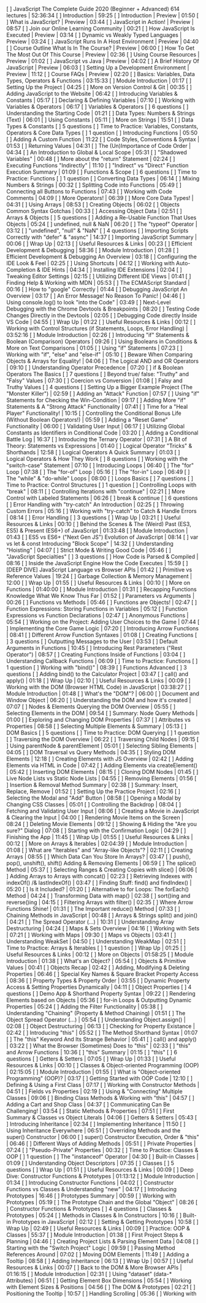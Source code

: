 [ ] JavaScript   The Complete Guide 2020 (Beginner + Advanced) 614 lectures | 52:36:34
  [ ] Introduction | 59:25
    [ ] Introduction | Preview | 01:50
    [ ] What is JavaScript? | Preview | 03:44
    [ ] JavaScript in Action! | Preview | 08:57
    [ ] Join our Online Learning Community | 00:21
    [ ] How JavaScript Is Executed | Preview | 03:14
    [ ] Dynamic vs Weakly Typed Languages | Preview | 03:24
    [ ] JavaScript Runs In A Host Environment | Preview | 04:40
    [ ] Course Outline   What Is In The Course? | Preview | 06:00
    [ ] How To Get The Most Out Of This Course | Preview | 02:36
    [ ] Using Course Resources | Preview | 01:02
    [ ] JavaScript vs Java | Preview | 04:02
    [ ] A Brief History Of JavaScript | Preview | 06:03
    [ ] Setting Up a Development Environment | Preview | 11:12
    [ ] Course FAQs | Preview | 02:20
  [ ] Basics: Variables, Data Types, Operators & Functions | 03:15:33
    [ ] Module Introduction | 01:17
    [ ] Setting Up the Project | 04:25
    [ ] More on Version Control & Git | 00:35
    [ ] Adding JavaScript to the Website | 06:42
    [ ] Introducing Variables & Constants | 05:17
    [ ] Declaring & Defining Variables | 07:10
    [ ] Working with Variables & Operators | 06:17
    [ ] Variables & Operators 
    [ ] 6 questions
    [ ] Understanding the Starting Code | 01:21
    [ ] Data Types: Numbers & Strings (Text) | 06:01
    [ ] Using Constants | 05:11
    [ ] More on Strings | 15:51
    [ ] Data Types & Constants 
    [ ] 5 questions
    [ ] Time to Practice: Variables, Constants, Operators & Core Data Types 
    [ ] 1 question
    [ ] Introducing Functions | 05:50
    [ ] Adding A Custom Function | 11:22
    [ ] Code Styles, Conventions & Syntax | 01:53
    [ ] Returning Values | 04:31
    [ ] The (Un)Importance of Code Order | 04:34
    [ ] An Introduction to Global & Local Scope | 05:31
    [ ] "Shadowed Variables" | 00:48
    [ ] More about the "return" Statement | 02:24
    [ ] Executing Functions "Indirectly" | 11:10
    [ ] "Indirect" vs "Direct" Function Execution   Summary | 01:09
    [ ] Functions & Scope 
    [ ] 6 questions
    [ ] Time to Practice: Functions 
    [ ] 1 question
    [ ] Converting Data Types | 06:14
    [ ] Mixing Numbers & Strings | 00:32
    [ ] Splitting Code into Functions | 05:49
    [ ] Connecting all Buttons to Functions | 07:43
    [ ] Working with Code Comments | 04:09
    [ ] More Operators! | 06:39
    [ ] More Core Data Types! | 04:31
    [ ] Using Arrays | 08:53
    [ ] Creating Objects | 06:02
    [ ] Objects   Common Syntax Gotchas | 00:33
    [ ] Accessing Object Data | 02:51
    [ ] Arrays & Objects 
    [ ] 5 questions
    [ ] Adding a Re-Usable Function That Uses Objects | 05:24
    [ ] undefined, null & NaN | 06:20
    [ ] The "typeof" Operator | 03:12
    [ ] "undefined", "null" & "NaN" 
    [ ] 4 questions
    [ ] Importing Scripts Correctly with "defer" & "async" | 14:37
    [ ] Importing JavaScript   Summary | 00:06
    [ ] Wrap Up | 02:13
    [ ] Useful Resources & Links | 00:23
  [ ] Efficient Development & Debugging | 58:36
    [ ] Module Introduction | 01:28
    [ ] Efficient Development & Debugging   An Overview | 03:18
    [ ] Configuring the IDE Look & Feel | 02:25
    [ ] Using Shortcuts | 04:12
    [ ] Working with Auto-Completion & IDE Hints | 04:34
    [ ] Installing IDE Extensions | 02:04
    [ ] Tweaking Editor Settings | 02:15
    [ ] Utilizing Different IDE Views | 01:41
    [ ] Finding Help & Working with MDN | 05:53
    [ ] The ECMAScript Standard | 00:16
    [ ] How to "google" Correctly | 01:44
    [ ] Debugging JavaScript   An Overview | 03:17
    [ ] An Error Message! No Reason To Panic! | 04:46
    [ ] Using console.log() to look "into the Code" | 03:49
    [ ] Next-Level Debugging with the Chrome Devtools & Breakpoints | 08:20
    [ ] Testing Code Changes Directly in the Devtools | 02:05
    [ ] Debugging Code directly Inside VS Code | 04:55
    [ ] Wrap Up | 01:22
    [ ] Useful Resources & Links | 00:12
  [ ] Working with Control Structures (if Statements, Loops, Error Handling) | 03:52:16
    [ ] Module Introduction | 02:26
    [ ] Introducing "if" Statements & Boolean (Comparison) Operators | 09:26
    [ ] Using Booleans in Conditions & More on Text Comparisons | 01:05
    [ ] Using "if" Statements | 07:23
    [ ] Working with "if", "else" and "else-if" | 05:10
    [ ] Beware When Comparing Objects & Arrays for Equality! | 04:06
    [ ] The Logical AND and OR Operators | 09:10
    [ ] Understanding Operator Precedence | 07:20
    [ ] if & Boolean Operators   The Basics 
    [ ] 7 questions
    [ ] Beyond true/ false: "Truthy" and "Falsy" Values | 07:30
    [ ] Coercion vs Conversion | 01:08
    [ ] Falsy and Truthy Values 
    [ ] 4 questions
    [ ] Setting Up a Bigger Example Project (The "Monster Killer") | 02:59
    [ ] Adding an "Attack" Function | 07:57
    [ ] Using "if" Statements for Checking the Win-Condition | 09:17
    [ ] Adding More "if" Statements & A "Strong Attack" Functionality | 07:41
    [ ] Time for a "Heal Player" Functionality! | 10:15
    [ ] Controlling the Conditional Bonus Life (Without Boolean Operators!) | 05:59
    [ ] Adding a "Reset Game" Functionality | 06:00
    [ ] Validating User Input | 06:17
    [ ] Utilizing Global Constants as Identifiers in Conditional Code | 03:20
    [ ] Adding a Conditional Battle Log | 16:37
    [ ] Introducing the Ternary Operator | 07:31
    [ ] A Bit of Theory: Statements vs Expressions | 01:40
    [ ] Logical Operator "Tricks" & Shorthands | 12:58
    [ ] Logical Operators   A Quick Summary | 01:03
    [ ] Logical Operators & How They Work 
    [ ] 8 questions
    [ ] Working with the "switch-case" Statement | 07:10
    [ ] Introducing Loops | 06:40
    [ ] The "for" Loop | 07:38
    [ ] The "for-of" Loop | 05:16
    [ ] The "for-in" Loop | 06:49
    [ ] The "while" & "do-while" Loops | 08:00
    [ ] Loops   Basics 
    [ ] 7 questions
    [ ] Time to Practice: Control Structures 
    [ ] 1 question
    [ ] Controlling Loops with "break" | 08:11
    [ ] Controlling Iterations with "continue" | 02:21
    [ ] More Control with Labeled Statements | 06:26
    [ ] break & continue 
    [ ] 6 questions
    [ ] Error Handling with "try-catch"   An Introduction | 02:25
    [ ] Throwing Custom Errors | 05:16
    [ ] Working with "try-catch" to Catch & Handle Errors | 08:14
    [ ] Error Handling 
    [ ] 3 questions
    [ ] Wrap Up | 03:21
    [ ] Useful Resources & Links | 00:10
  [ ] Behind the Scenes & The (Weird) Past (ES3, ES5) & Present (ES6+) of JavaScript | 01:33:48
    [ ] Module Introduction | 01:43
    [ ] ES5 vs ES6+ ("Next Gen JS")   Evolution of JavaScript | 08:14
    [ ] var vs let & const   Introducing "Block Scope" | 14:32
    [ ] Understanding "Hoisting" | 04:07
    [ ] Strict Mode & Writing Good Code | 05:46
    [ ] "JavaScript Specialties" 
    [ ] 3 questions
    [ ] How Code is Parsed & Compiled | 08:16
    [ ] Inside the JavaScript Engine   How the Code Executes | 15:59
    [ ] [DEEP DIVE] JavaScript Language vs Browser APIs | 01:42
    [ ] Primitive vs Reference Values | 19:24
    [ ] Garbage Collection & Memory Management | 12:00
    [ ] Wrap Up | 01:55
    [ ] Useful Resources & Links | 00:10
  [ ] More on Functions | 01:40:00
    [ ] Module Introduction | 01:31
    [ ] Recapping Functions Knowledge   What We Know Thus Far | 01:52
    [ ] Parameters vs Arguments | 00:26
    [ ] Functions vs Methods | 05:46
    [ ] Functions are Objects! | 02:47
    [ ] Function Expressions: Storing Functions in Variables | 05:12
    [ ] Function Expressions vs Function Declarations | 02:47
    [ ] Anonymous Functions | 05:54
    [ ] Working on the Project: Adding User Choices to the Game | 07:44
    [ ] Implementing the Core Game Logic | 07:20
    [ ] Introducing Arrow Functions | 08:41
    [ ] Different Arrow Function Syntaxes | 01:08
    [ ] Creating Functions 
    [ ] 3 questions
    [ ] Outputting Messages to the User | 03:53
    [ ] Default Arguments in Functions | 10:45
    [ ] Introducing Rest Parameters ("Rest Operator") | 08:57
    [ ] Creating Functions Inside of Functions | 03:04
    [ ] Understanding Callback Functions | 06:09
    [ ] Time to Practice: Functions 
    [ ] 1 question
    [ ] Working with "bind()" | 08:39
    [ ] Functions   Advanced 
    [ ] 3 questions
    [ ] Adding bind() to the Calculator Project | 03:47
    [ ] call() and apply() | 01:18
    [ ] Wrap Up | 02:10
    [ ] Useful Resources & Links | 00:09
  [ ] Working with the DOM (Browser HTML Code) in JavaScript | 03:38:27
    [ ] Module Introduction | 01:48
    [ ] What's the "DOM"? | 06:00
    [ ] Document and Window Object | 06:20
    [ ] Understanding the DOM and how it's created | 07:07
    [ ] Nodes & Elements   Querying the DOM Overview | 05:55
    [ ] Selecting Elements in the DOM | 09:54
    [ ] Summary: Node Query Methods | 01:00
    [ ] Exploring and Changing DOM Properties | 07:37
    [ ] Attributes vs Properties | 08:58
    [ ] Selecting Multiple Elements & Summary | 05:13
    [ ] DOM Basics 
    [ ] 5 questions
    [ ] Time to Practice: DOM Querying 
    [ ] 1 question
    [ ] Traversing the DOM   Overview | 06:22
    [ ] Traversing Child Nodes | 09:15
    [ ] Using parentNode & parentElement | 05:01
    [ ] Selecting Sibling Elements | 04:05
    [ ] DOM Traversal vs Query Methods | 04:35
    [ ] Styling DOM Elements | 12:18
    [ ] Creating Elements with JS   Overview | 02:42
    [ ] Adding Elements via HTML in Code | 07:42
    [ ] Adding Elements via createElement() | 05:42
    [ ] Inserting DOM Elements | 08:15
    [ ] Cloning DOM Nodes | 01:45
    [ ] Live Node Lists vs Static Node Lists | 04:55
    [ ] Removing Elements | 01:56
    [ ] Insertion & Removal Method Summary | 02:38
    [ ] Summary: Insert, Replace, Remove | 01:52
    [ ] Setting Up the Practice Project | 02:16
    [ ] Selecting the Modal and "Add" Button | 08:58
    [ ] Opening a Modal by Changing CSS Classes | 05:01
    [ ] Controlling the Backdrop | 08:04
    [ ] Fetching and Validating User Input | 08:06
    [ ] Creating a Movie in JavaScript & Clearing the Input | 04:00
    [ ] Rendering Movie Items on the Screen | 08:24
    [ ] Deleting Movie Elements | 09:12
    [ ] Showing & Hiding the "Are you sure?" Dialog | 07:08
    [ ] Starting with the Confirmation Logic | 04:29
    [ ] Finishing the App | 11:45
    [ ] Wrap Up | 01:55
    [ ] Useful Resources & Links | 00:12
  [ ] More on Arrays & Iterables | 02:04:39
    [ ] Module Introduction | 01:08
    [ ] What are "Iterables" and "Array-like Objects"? | 02:11
    [ ] Creating Arrays | 08:55
    [ ] Which Data Can You Store In Arrays? | 03:47
    [ ] push(), pop(), unshift(), shift()   Adding & Removing Elements | 06:59
    [ ] The splice() Method | 05:37
    [ ] Selecting Ranges & Creating Copies with slice() | 06:06
    [ ] Adding Arrays to Arrays with concat() | 02:23
    [ ] Retrieving Indexes with indexOf() /& lastIndexOf() | 03:47
    [ ] Finding Stuff: find() and findIndex() | 05:20
    [ ] Is it Included? | 01:20
    [ ] Alternative to for Loops: The forEach() Method | 04:24
    [ ] Transforming Data with map() | 02:38
    [ ] sort()ing and reverse()ing | 04:15
    [ ] Filtering Arrays with filter() | 02:35
    [ ] Where Arrow Functions Shine! | 01:31
    [ ] The Important reduce() Method | 07:33
    [ ] Chaining Methods in JavaScript | 00:48
    [ ] Arrays & Strings   split() and join() | 04:21
    [ ] The Spread Operator (...) | 10:31
    [ ] Understanding Array Destructuring | 04:24
    [ ] Maps & Sets   Overview | 04:16
    [ ] Working with Sets | 07:21
    [ ] Working with Maps | 09:30
    [ ] Maps vs Objects | 03:41
    [ ] Understanding WeakSet | 04:50
    [ ] Understanding WeakMap | 02:51
    [ ] Time to Practice: Arrays & Iterables 
    [ ] 1 question
    [ ] Wrap Up | 01:25
    [ ] Useful Resources & Links | 00:12
  [ ] More on Objects | 01:58:25
    [ ] Module Introduction | 01:38
    [ ] What's an Object? | 05:54
    [ ] Objects & Primitive Values | 00:41
    [ ] Objects   Recap | 02:42
    [ ] Adding, Modifying & Deleting Properties | 06:46
    [ ] Special Key Names & Square Bracket Property Access | 08:36
    [ ] Property Types & Property Order | 03:55
    [ ] Dynamic Property Access & Setting Properties Dynamically | 04:11
    [ ] Object Properties 
    [ ] 4 questions
    [ ] Demo App & Shorthand Property Syntax | 09:22
    [ ] Rendering Elements based on Objects | 05:36
    [ ] for-in Loops & Outputting Dynamic Properties | 05:24
    [ ] Adding the Filter Functionality | 05:38
    [ ] Understanding "Chaining" (Property & Method Chaining) | 01:51
    [ ] The Object Spread Operator (...) | 05:54
    [ ] Understanding Object.assign() | 02:08
    [ ] Object Destructuring | 06:13
    [ ] Checking for Property Existance | 02:42
    [ ] Introducing "this" | 05:52
    [ ] The Method Shorthand Syntax | 01:07
    [ ] The "this" Keyword And Its Strange Behavior | 05:41
    [ ] call() and apply() | 03:22
    [ ] What the Browser (Sometimes) Does to "this" | 02:33
    [ ] "this" and Arrow Functions | 10:36
    [ ] "this"   Summary | 01:15
    [ ] "this" 
    [ ] 6 questions
    [ ] Getters & Setters | 07:05
    [ ] Wrap Up | 01:33
    [ ] Useful Resources & Links | 00:10
  [ ] Classes & Object-oriented Programming (OOP) | 02:15:05
    [ ] Module Introduction | 01:55
    [ ] What is "Object-oriented Programming" (OOP)? | 03:17
    [ ] Getting Started with OOP Code | 12:10
    [ ] Defining & Using a First Class | 07:17
    [ ] Working with Constructor Methods | 04:51
    [ ] Fields vs Properties | 02:19
    [ ] Using & "Connecting" Multiple Classes | 09:06
    [ ] Binding Class Methods & Working with "this" | 04:57
    [ ] Adding a Cart and Shop Class | 04:37
    [ ] Communicating Can Be Challenging! | 03:54
    [ ] Static Methods & Properties | 07:51
    [ ] First Summary & Classes vs Object Literals | 04:06
    [ ] Getters & Setters | 05:43
    [ ] Introducing Inheritance | 02:34
    [ ] Implementing Inheritance | 11:50
    [ ] Using Inheritance Everywhere | 06:51
    [ ] Overriding Methods and the super() Constructor | 06:00
    [ ] super() Constructor Execution, Order & "this" | 06:46
    [ ] Different Ways of Adding Methods | 05:51
    [ ] Private Properties | 07:24
    [ ] "Pseudo-Private" Properties | 00:32
    [ ] Time to Practice: Classes & OOP 
    [ ] 1 question
    [ ] The "instanceof" Operator | 04:30
    [ ] Built-in Classes | 01:09
    [ ] Understanding Object Descriptors | 07:35
    [ ] Classes 
    [ ] 5 questions
    [ ] Wrap Up | 01:51
    [ ] Useful Resources & Links | 00:09
  [ ] Deep Dive: Constructor Functions & Prototypes | 01:13:12
    [ ] Module Introduction | 01:34
    [ ] Introducing Constructor Functions | 04:02
    [ ] Constructor Functions vs Classes & Understanding "new" | 04:17
    [ ] Introducing Prototypes | 16:46
    [ ] Prototypes   Summary | 00:59
    [ ] Working with Prototypes | 05:19
    [ ] The Prototype Chain and the Global "Object" | 08:26
    [ ] Constructor Functions & Prototypes 
    [ ] 4 questions
    [ ] Classes & Prototypes | 05:24
    [ ] Methods in Classes & In Constructors | 10:16
    [ ] Built-in Prototypes in JavaScript | 02:12
    [ ] Setting & Getting Prototypes | 10:58
    [ ] Wrap Up | 02:49
    [ ] Useful Resources & Links | 00:09
  [ ] Practice: OOP & Classes | 55:37
    [ ] Module Introduction | 01:38
    [ ] First Project Steps & Planning | 04:46
    [ ] Creating Project Lists & Parsing Element Data | 04:08
    [ ] Starting with the "Switch Project" Logic | 09:59
    [ ] Passing Method References Around | 07:02
    [ ] Moving DOM Elements | 11:49
    [ ] Adding a Tooltip | 08:58
    [ ] Adding Inheritance | 06:13
    [ ] Wrap Up | 00:57
    [ ] Useful Resources & Links | 00:07
  [ ] Back to the DOM & More Browser APIs | 01:16:15
    [ ] Module Introduction | 02:31
    [ ] Using "dataset" (data-* Attributes) | 06:51
    [ ] Getting Element Box Dimensions | 05:54
    [ ] Working with Element Sizes & Positions | 04:56
    [ ] The DOM & Prototypes | 02:21
    [ ] Positioning the Tooltip | 10:57
    [ ] Handling Scrolling | 05:36
    [ ] Working with <template> Tags | 05:14
    [ ] Loading Scripts Dynamically | 07:35
    [ ] Setting Timers & Intervals | 07:37
    [ ] The "location" and "history" Objects | 04:20
    [ ] The "navigator" Object | 04:50
    [ ] Working with Dates | 03:17
    [ ] The "Error" Object & Constructor Function | 03:21
    [ ] Wrap Up | 00:43
    [ ] Useful Resources & Links | 00:12
  [ ] Working with Events | 01:34:44
    [ ] Module Introduction | 01:31
    [ ] Introduction to Events in JavaScript | 06:18
    [ ] Different Ways of Listening to Events | 06:59
    [ ] Removing Event Listeners | 05:14
    [ ] The "event" Object | 05:43
    [ ] Supported Event Types | 08:00
    [ ] Example: Basic Infinite Scrolling | 01:02
    [ ] Working with "preventDefault()" | 05:15
    [ ] Understanding "Capturing" & "Bubbling" Phases | 02:03
    [ ] Event Propagation & "stopPropagation()" | 07:39
    [ ] Using Event Delegation | 08:33
    [ ] Triggering DOM Elements Programmatically | 03:40
    [ ] Event Handler Functions & "this" | 02:28
    [ ] Events 
    [ ] 4 questions
    [ ] Drag & Drop   Theory | 04:59
    [ ] Configuring Draggable Elements | 06:23
    [ ] Marking the "Drop Area" | 08:52
    [ ] Dropping & Moving Data + Elements | 06:58
    [ ] Firefox Adjustments | 01:40
    [ ] Wrap Up | 01:15
    [ ] Useful Resources & Links | 00:11
  [ ] Advanced Function Concepts | 49:54
    [ ] Module Introduction | 00:57
    [ ] Pure Functions & Side-Effects | 06:13
    [ ] Impure vs Pure Functions | 02:00
    [ ] Factory Functions | 05:41
    [ ] Closures | 07:45
    [ ] Closures in Practice | 07:01
    [ ] Closures & Memory Management | 01:23
    [ ] Optional: IIFEs | 00:57
    [ ] Introducing "Recursion" | 07:32
    [ ] Advanced Recursion | 09:01
    [ ] Advanced Functions 
    [ ] 4 questions
    [ ] Wrap Up | 01:14
    [ ] Useful Resources & Links | 00:10
  [ ] More on Numbers & Strings | 57:15
    [ ] Module Introduction | 00:53
    [ ] How Numbers Work & Behave in JavaScript | 07:46
    [ ] Floating Point (Im)Precision | 11:04
    [ ] The BigInt Type | 03:36
    [ ] The Global "Number" and "Math" Objects | 02:47
    [ ] Example: Generate Random Number Between Min/ Max | 05:33
    [ ] Exploring String Methods | 01:43
    [ ] Tagged Templates | 10:28
    [ ] Introducing Regular Expressions ("RegEx") | 04:30
    [ ] More on Regular Expressions | 07:25
    [ ] Wrap Up | 01:20
    [ ] Useful Resources & Links | 00:10
  [ ] Async JavaScript: Promises & Callbacks | 01:17:16
    [ ] Module Introduction | 01:12
    [ ] Understanding Synchronous Code Execution ("Sync Code") | 02:51
    [ ] Understanding Asynchronous Code Execution ("Async Code") | 05:44
    [ ] Blocking Code & The "Event Loop" | 10:30
    [ ] Sync + Async Code   The Execution Order | 04:03
    [ ] Multiple Callbacks & setTimeout(0) | 03:20
    [ ] Asynchronous Code
    [ ] 3 questions
    [ ] Getting Started with Promises | 08:25
    [ ] Chaining Multiple Promises | 05:53
    [ ] Promise Error Handling | 07:46
    [ ] Promise States & "finally" | 00:41
    [ ] Async/ await | 09:11
    [ ] Async/ await & Error Handling | 03:07
    [ ] Async/ await vs "Raw Promises" | 04:56
    [ ] Promise.all(), Promise.race() etc. | 07:59
    [ ] Promises & async/ await
    [ ] 5 questions
    [ ] Wrap Up | 01:27
    [ ] Useful Resources & Links | 00:10
  [ ] Working with Http Requests | 01:21:55
    [ ] Module Introduction | 01:07
    [ ] What & Why | 05:03
    [ ] How The Web Works | 00:13
    [ ] More Background about Http | 05:24
    [ ] Getting Started with Http | 03:35
    [ ] Sending a GET Request | 03:46
    [ ] JSON Data & Parsing Data | 09:14
    [ ] JSON Data Deep Dive | 01:16
    [ ] Promisifying Http Requests (with XMLHttpRequest) | 03:49
    [ ] Sending Data with a POST Request | 04:55
    [ ] Triggering Requests via the UI | 03:13
    [ ] The "Fetch" Button Always Appends | 00:11
    [ ] Sending a DELETE Request | 04:56
    [ ] Handling Errors | 05:03
    [ ] Using the fetch() API | 07:10
    [ ] POSTing Data with the fetch() API | 02:38
    [ ] Adding Request Headers | 03:01
    [ ] fetch() & Error Handling | 07:11
    [ ] XMLHttpRequest vs fetch() | 01:42
    [ ] Working with FormData | 06:58
    [ ] Wrap Up | 01:17
    [ ] Useful Resources & Links | 00:11
  [ ] Working with JavaScript Libraries | 35:45
    [ ] Module Introduction | 00:59
    [ ] What & Why | 02:55
    [ ] Adding Libraries (Example: lodash) | 09:10
    [ ] Example: jQuery | 02:30
    [ ] Discovering Libraries | 03:25
    [ ] Axios Library & Http Requests | 10:46
    [ ] Third-Party Library Considerations | 04:54
    [ ] Wrap Up | 00:59
    [ ] Useful Resources & Links | 00:07
  [ ] Modular JavaScript (Working with Modules) | 50:59
    [ ] Module Introduction | 00:56
    [ ] Splitting Code in a Sub-optimal Way | 07:12
    [ ] A First Step Towards JavaScript Modules | 03:25
    [ ] We Need a Development Server! | 05:58
    [ ] First import / export Work | 03:41
    [ ] Switching All Files To Use Modules | 04:26
    [ ] More Named Export Syntax Variations | 06:12
    [ ] Working With Default Exports | 03:35
    [ ] Dynamic Imports & Code Splitting | 05:24
    [ ] When Does Module Code Execute? | 02:06
    [ ] Module Scope & globalThis | 06:18
    [ ] Modules
    [ ] 4 questions
    [ ] Wrap Up | 01:37
    [ ] Useful Resources & Links | 00:09
  [ ] JavaScript Tooling & Workflows | 01:13:19
    [ ] Module Introduction | 03:23
    [ ] Project Limitations & Why We Need Tools | 08:11
    [ ] Workflow Overview | 02:42
    [ ] Setting Up a npm Project | 03:45
    [ ] Working with npm Packages | 03:39
    [ ] Linting with ESLint | 08:38
    [ ] Configuring ESLint | 00:27
    [ ] Bundling with Webpack | 15:13
    [ ] Bonus: Multiple Entry Points | 00:47
    [ ] Development Mode & Fixing "Lazy Loading" | 04:00
    [ ] Using webpack-dev-server | 03:14
    [ ] Generating Sourcemaps | 03:05
    [ ] Building For Production | 03:45
    [ ] Final Optimizations | 06:35
    [ ] Using Third Party Packages with npm & Webpack | 04:06
    [ ] Wrap Up | 01:39
    [ ] Useful Resources & Links | 00:10
  [ ] Utilizing Browser Storage | 47:25
    [ ] Module Introduction | 01:05
    [ ] Browser Storage Options | 07:21
    [ ] localStorage & sessionStorage | 10:43
    [ ] Getting Started with Cookies | 06:06
    [ ] Working with Cookies | 08:10
    [ ] Getting Started with IndexedDB | 08:55
    [ ] Working with IndexedDB | 04:06
    [ ] Wrap Up | 00:48
    [ ] Useful Resources & Links | 00:11
  [ ] JavaScript & Browser Support | 01:02:13
    [ ] Module Introduction | 01:29
    [ ] What Is "Browser Support" About? | 07:36
    [ ] Determining Browser Support For A JavaScript Feature | 08:20
    [ ] Determining Required Support | 03:29
    [ ] Solution: Feature Detection + Fallback Code | 09:55
    [ ] Solution: Using Polyfills | 03:18
    [ ] Solution: Transpiling Code | 12:02
    [ ] Improvement: Automatically Detect + Add Polyfills | 11:02
    [ ] What about Support Outside of Browsers? | 00:58
    [ ] Browser Support Outside of JavaScript Files | 02:36
    [ ] Wrap Up | 01:18
    [ ] Useful Resources & Links | 00:10
  [ ] Time to Practice: Share My Place App | 01:14:30
    [ ] Module Introduction | 00:53
    [ ] Setting Up the Project | 03:05
    [ ] Getting DOM Access | 04:33
    [ ] Getting the User Location | 06:27
    [ ] Adding Feedback (Showing a Modal) | 11:16
    [ ] Hiding the Modal | 02:38
    [ ] Rendering a Map with Google Maps | 14:16
    [ ] Continuing without a Credit Card | 00:50
    [ ] Finding an Address & Getting the Coordinates | 08:22
    [ ] Converting User Input to Coordinates | 03:35
    [ ] Creating a "Share Place" Link | 08:30
    [ ] Copying the Link to the Clipboard | 03:36
    [ ] Rendering the "Shared Place" Screen | 06:22
    [ ] Useful Resources & Links | 00:07
  [ ] Working with JavaScript Frameworks | 30:50
    [ ] Module Introduction | 01:06
    [ ] What and Why? | 07:35
    [ ] The Idea Behind React.js | 02:46
    [ ] Analysing a React Project | 17:38
    [ ] Wrap Up | 01:35
    [ ] Useful Resources & Links | 00:10
  [ ] Meta-Programming: Symbols, Iterators, Generators, Reflect API & Proxy API | 56:33
    [ ] Module Introduction | 01:51
    [ ] Understanding Symbols | 08:27
    [ ] Well-known Symbols | 05:15
    [ ] Understanding Iterators | 05:32
    [ ] Generators & Iterable Objects | 11:02
    [ ] Generators Summary & Built-in Iterables Examples | 03:22
    [ ] The Reflect API | 07:10
    [ ] The Proxy API and a First "Trap" | 09:04
    [ ] Working with Proxy Traps | 02:57
    [ ] Wrap Up | 01:37
    [ ] Useful Resources & Links | 00:16
  [ ] Node.js: An Introduction | 01:44:29
    [ ] Module Introduction | 01:42
    [ ] JavaScript is a Hosted Language | 02:21
    [ ] Installation & Basics | 06:16
    [ ] Understanding Modules & File Access | 04:39
    [ ] Working with Incoming Http Requests | 05:46
    [ ] Sending Responses (HTML Data) | 04:01
    [ ] Parsing Incoming Data | 10:53
    [ ] Introducing & Installing Express.js | 02:48
    [ ] Express.js: The Basics | 06:34
    [ ] Extracting Data | 04:23
    [ ] Rendering Server-side HTML with Templates & EJS | 06:52
    [ ] Enhancing Our Project | 03:44
    [ ] Adding Basic REST Routes | 12:09
    [ ] Understanding CORS (Cross Origin Resource Sharing) | 05:13
    [ ] Sending the Location ID to the Frontend | 02:16
    [ ] Adding the GET Location Route | 07:16
    [ ] Introducing MongoDB (Database) | 14:44
    [ ] NodeJS Error Handling | 00:52
    [ ] Wrap Up | 01:50
    [ ] Useful Resources & Links | 00:10
  [ ] Security | 37:04
    [ ] Module Introduction | 01:35
    [ ] Security Hole Overview & Exposing Data in your Code | 06:45
    [ ] Cross-Site Scripting Attacks (XSS) | 14:39
    [ ] Third-Party Libraries & XSS | 05:17
    [ ] XSS & Exposing Confidential Details
    [ ] 3 questions
    [ ] CSRF Attacks (Cross Site Request Forgery) | 04:16
    [ ] CORS (Cross Origin Resource Sharing) | 02:53
    [ ] Wrap Up | 01:30
    [ ] Useful Resources & Links | 00:09
  [ ] Deploying JavaScript Code | 32:09
    [ ] Module Introduction | 01:11
    [ ] Deployment Steps | 07:29
    [ ] Different Types of Websites | 00:32
    [ ] Example: Static Host Deployment (no Server-side Code) | 09:43
    [ ] Injecting Script Imports Into HTML Automatically | 00:18
    [ ] Example: Dynamic Page Deployment (with Server-side Code) | 12:45
    [ ] Useful Resources & Links | 00:10
  [ ] Performance & Optimizations | 01:37:45
    [ ] Module Introduction | 01:49
    [ ] What is "Performance Optimization" About? | 06:16
    [ ] Optimization Potentials | 06:48
    [ ] Measuring Performance | 03:42
    [ ] Diving Into The Browser Devtools (for Performance Measuring) | 15:30
    [ ] Further Resources | 02:13
    [ ] Preparing The Testing Setup | 04:03
    [ ] Optimizing Startup Time & Code Usage / Coverage | 11:51
    [ ] Updating The DOM Correctly | 09:53
    [ ] Updating Lists Correctly | 08:11
    [ ] Optimizing The Small Things | 03:58
    [ ] Micro-Optimizations (Think Twice!) | 08:49
    [ ] Finding & Fixing Memory Leaks | 09:43
    [ ] Server-side Performance Optimizations | 01:22
    [ ] Wrap Up | 03:26
    [ ] Useful Resources & Links | 00:11
  [ ] Introduction to Testing | 58:04
    [ ] Module Introduction | 00:49
    [ ] What Is Testing? Why Does It Matter? | 07:09
    [ ] Testing Setup | 04:10
    [ ] Writing & Running Unit Tests | 11:15
    [ ] Writing & Running Integration Tests | 06:03
    [ ] Writing & Running e2e Tests | 10:16
    [ ] Dealing with Async Code | 10:20
    [ ] Working with Mocks | 07:51
    [ ] Useful Resources & Links | 00:11
  [ ] Bonus: Programming Paradigms (Procedural vs Object Oriented vs Functional) | 43:27
    [ ] Module Introduction | 00:48
    [ ] What are Programming Paradigms? | 03:01
    [ ] Procedural Programming in Practice | 08:53
    [ ] Object Oriented Programming in Practice | 13:20
    [ ] Functional Programming in Practice | 13:52
    [ ] Wrap Up | 03:26
    [ ] Useful Resources & Links | 00:07
  [ ] Bonus: Data Structures & Algorithms Introduction | 01:10:52
    [ ] Module Introduction | 02:02
    [ ] What are "Data Structures" & "Algorithms"? | 04:22
    [ ] A First Example | 10:22
    [ ] Solving the Same Problem Differently | 07:26
    [ ] Performance & The "Big O" Notation | 11:44
    [ ] More Time Complexities & Comparing Algorithms | 03:36
    [ ] More on Big O | 05:23
    [ ] More Examples | 10:15
    [ ] Diving into Data Structures & Time Complexities | 12:07
    [ ] Where to Learn More & Wrap Up | 03:22
    [ ] Useful Resources & Links | 00:13
  [ ] Bonus: TypeScript Introduction | 01:14:46
    [ ] Module Introduction | 01:11
    [ ] What is TypeScript and Why would you use it? | 04:58
    [ ] Working with Types | 10:05
    [ ] Core Types & Diving Deeper | 17:26
    [ ] Object Types, Array Types & Function Types | 09:22
    [ ] Advanced Types (Literal Types, Union Types, Enums) | 09:20
    [ ] Classes & Interfaces | 12:02
    [ ] Generic Types | 05:02
    [ ] Configuring the TypeScript Compiler | 05:11
    [ ] Useful Resources & Links | 00:09
  [ ] Bonus: Web Components | 03:22:31
    [ ] Module Introduction | 02:01
    [ ] Web Components in Action | 06:30
    [ ] What are Web Components? | 03:22
    [ ] Why Web Components? | 02:44
    [ ] Getting Started! | 04:56
    [ ] Web Component Browser Support | 02:44
    [ ] Our Development Setup | 03:53
    [ ] A First Custom Element | 08:17
    [ ] Interacting with the Surrounding DOM | 05:04
    [ ] Understanding the Custom Element Lifecycle | 02:51
    [ ] Using "connectedCallback" for DOM Access | 02:05
    [ ] Listening to Events Inside the Component | 09:12
    [ ] Using Attributes on Custom Elements | 04:45
    [ ] Styling our Elements | 04:08
    [ ] Working with the "Shadow DOM" | 05:00
    [ ] Adding an HTML Template | 05:40
    [ ] Using Slots | 01:50
    [ ] Defining the Template in JavaScript | 03:21
    [ ] Using Style Tags in the Shadow DOM | 02:40
    [ ] Extending Built-in Elements | 07:33
    [ ] Time to Practice   The Basics 
    [ ] 1 question
    [ ] The Next Steps | 00:49
    [ ] Understanding Shadow DOM Projection | 02:26
    [ ] Styling "slot" Content Outside of the Shadow DOM | 03:44
    [ ] Styling "slot" Content Inside of the Shadow DOM | 03:10
    [ ] Styling the Host Component | 04:42
    [ ] Conditional Host Styling | 02:49
    [ ] Styling with the Host Content in Mind | 02:27
    [ ] Smart Dynamic Styling with CSS Variables | 06:20
    [ ] Cleaning Up the Overall Styling | 03:22
    [ ] Observing Attribute Changes | 06:17
    [ ] Adjusting the Component Behavior Upon Attribute Changes | 02:34
    [ ] Using "disconnectedCallback" | 06:10
    [ ] Adding a render() Method | 06:13
    [ ] Final Adjustment | 00:12
    [ ] The Next Steps | 00:52
    [ ] Creating the Basic Modal Component | 06:33
    [ ] Adding the Modal Container | 02:29
    [ ] Styling the Modal Elements | 05:35
    [ ] Adding Some General App Logic | 03:49
    [ ] Opening the Modal via CSS | 05:23
    [ ] Public Methods & Properties | 06:37
    [ ] Understanding Named Slots | 05:45
    [ ] Listening to Slot Content Changes | 05:10
    [ ] Closing the Modal | 06:57
    [ ] Dispatching Custom Events | 03:40
    [ ] Configuring Custom Events | 04:52
    [ ] Finishing it up! | 04:51
    [ ] Useful Resources & Links | 00:07
  [ ] Roundup & Next Steps | 06:54
    [ ] Congratulations! | 06:09
    [ ] Bonus! (Next Steps Overview / Other Topics) | 00:45
